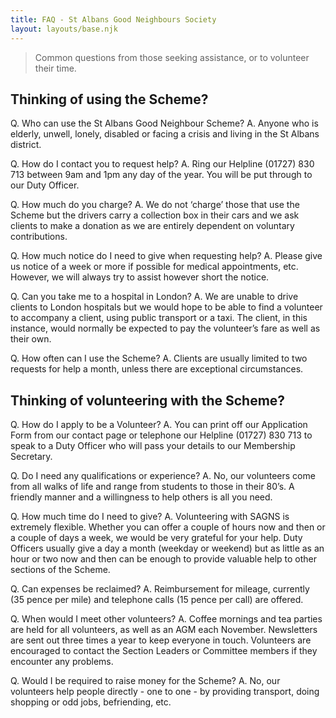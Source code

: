 ```yaml
---
title: FAQ - St Albans Good Neighbours Society
layout: layouts/base.njk
---
```

> Common questions from those seeking assistance, or to volunteer their time.

## Thinking of using the Scheme?

Q. Who can use the St Albans Good Neighbour Scheme?
A. Anyone who is elderly, unwell, lonely, disabled or facing a crisis and living in the St Albans district.

Q. How do I contact you to request help?
A. Ring our Helpline (01727) 830 713 between 9am and 1pm any day of the year.  You will be put through to our Duty Officer.

Q. How much do you charge?
A. We do not ‘charge’ those that use the Scheme but the drivers carry a collection box in their cars and we ask clients to make a donation as we are entirely dependent on voluntary contributions.

Q. How much notice do I need to give when requesting help?
A. Please give us notice of a week or more if possible for medical appointments, etc.  However, we will always try to assist however short the notice.

Q. Can you take me to a hospital in London?
A. We are unable to drive clients to London hospitals but we would hope to be able to find a volunteer to accompany a client, using public transport or a taxi.  The client, in this instance, would normally be expected to pay the volunteer’s fare as well as their own.

Q. How often can I use the Scheme?
A. Clients are usually limited to two requests for help a month, unless there are exceptional circumstances.


## Thinking of volunteering with the Scheme?

Q. How do I apply to be a Volunteer?
A. You can print off our Application Form from our contact page or telephone our Helpline (01727) 830 713 to speak to a Duty Officer who will pass your details to our Membership Secretary.

Q. Do I need any qualifications or experience?
A. No, our volunteers come from all walks of life and range from students to those in their 80’s.  A friendly manner and a willingness to help others is all you need.

Q. How much time do I need to give?
A. Volunteering with SAGNS is extremely flexible. Whether you can offer a couple of hours now and then or a couple of days a week, we would be very grateful for your help.  Duty Officers usually give a day a month (weekday or weekend) but as little as an hour or two now and then can be enough to provide valuable help to other sections of the Scheme.

Q. Can expenses be reclaimed?
A. Reimbursement for mileage, currently (35 pence per mile) and telephone calls (15 pence per call) are offered.

Q. When would I meet other volunteers?
A. Coffee mornings and tea parties are held for all volunteers, as well as an AGM each November.   Newsletters are sent out three times a year to keep everyone in touch.    Volunteers are encouraged to contact the Section Leaders or Committee members if they encounter any problems.

Q. Would I be required to raise money for the Scheme?
A. No, our volunteers help people directly - one to one - by providing transport, doing shopping or odd jobs, befriending, etc.

